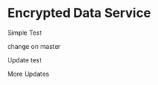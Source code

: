Encrypted Data Service
======================

Simple Test

change on master

Update test

More Updates
